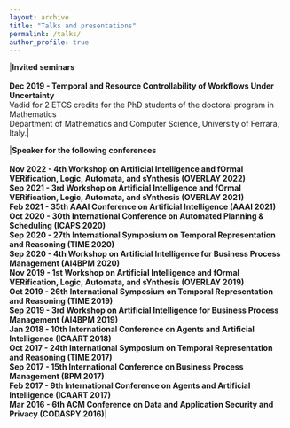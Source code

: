 ```yaml
---
layout: archive
title: "Talks and presentations"
permalink: /talks/
author_profile: true
---
```


|**Invited seminars**<br/><br/>**Dec 2019 - Temporal and Resource Controllability of Workflows Under Uncertainty**<br/>Vadid for 2 ETCS credits for the PhD students of the doctoral program in Mathematics<br/>Department of Mathematics and Computer Science, University of Ferrara, Italy.|

|**Speaker for the following conferences**<br/><br/>**Nov 2022 - 4th Workshop on Artificial Intelligence and fOrmal VERification, Logic, Automata, and sYnthesis (OVERLAY 2022)**<br/>**Sep 2021 - 3rd Workshop on Artificial Intelligence and fOrmal VERification, Logic, Automata, and sYnthesis (OVERLAY 2021)**<br/>**Feb 2021 - 35th AAAI Conference on Artificial Intelligence (AAAI 2021)**<br/>**Oct 2020 - 30th International Conference on Automated Planning & Scheduling (ICAPS 2020)**<br/>**Sep 2020 - 27th International Symposium on Temporal Representation and Reasoning (TIME 2020)**<br/>**Sep 2020 - 4th Workshop on Artificial Intelligence for Business Process Management (AI4BPM 2020)**<br/>**Nov 2019 - 1st Workshop on Artificial Intelligence and fOrmal VERification, Logic, Automata, and sYnthesis (OVERLAY 2019)**<br/>**Oct 2019 - 26th International Symposium on Temporal Representation and Reasoning (TIME 2019)**<br/>**Sep 2019 - 3rd Workshop on Artificial Intelligence for Business Process Management (AI4BPM 2019)**<br/>**Jan 2018 - 10th International Conference on Agents and Artificial Intelligence (ICAART 2018)**<br/>**Oct 2017 -  24th International Symposium on Temporal Representation and Reasoning (TIME 2017)**<br/>**Sep 2017 - 15th International Conference on Business Process Management (BPM 2017)**<br/>**Feb 2017 - 9th International Conference on Agents and Artificial Intelligence (ICAART 2017)**<br/>**Mar 2016 - 6th ACM Conference on Data and Application Security and Privacy (CODASPY 2016)**|